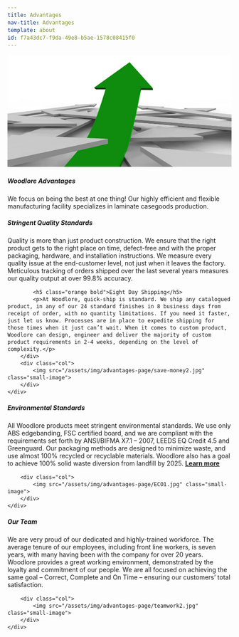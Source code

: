 ```yaml
---
title: Advantages
nav-title: Advantages
template: about
id: f7a43dc7-f9da-49e8-b5ae-1578c08415f0
---
```

<div class="block">
    <div class="row">
        <div class="col">
            <img src="/assets/img/advantages-page/arrow.jpg" class="large-image">
        </div>
    </div>
</div>
<div class="block">
    <h5 class="orange bold">Woodlore Advantages</h5>
    <p>We focus on being the best at one thing! Our highly efficient and flexible manufacturing facility specializes in laminate casegoods production.</p>
</div>
<div class="block">
    <div class="row aligner">
        <div class="col">
            <h5 class="orange bold">Stringent Quality Standards</h5>
            <p>Quality is more than just product construction. We ensure that the right product gets to the right place on time, defect-free and with the proper packaging, hardware, and installation instructions. We measure every quality issue at the end-customer level, not just when it leaves the factory. Meticulous tracking of orders shipped over the last several years measures our quality output at over 99.8% accuracy.</p>

            <h5 class="orange bold">Eight Day Shipping</h5>
            <p>At Woodlore, quick-ship is standard. We ship any catalogued product, in any of our 24 standard finishes in 8 business days from receipt of order, with no quantity limitations. If you need it faster, just let us know. Processes are in place to expedite shipping for those times when it just can’t wait. When it comes to custom product, Woodlore can design, engineer and deliver the majority of custom product requirements in 2-4 weeks, depending on the level of complexity.</p>
        </div>
        <div class="col">
            <img src="/assets/img/advantages-page/save-money2.jpg" class="small-image">
        </div>
    </div>
</div>
<div class="block">
    <div class="row aligner">
        <div class="col">
            <h5 class="orange bold">Environmental Standards</h5>
            <p>All Woodlore products meet stringent environmental standards. We use only ABS edgebanding, FSC certified board, and we are compliant with the requirements set forth by ANSI/BIFMA X7.1 – 2007, LEEDS EQ Credit 4.5 and Greenguard. Our packaging methods are designed to minimize waste, and use almost 100% recycled or recyclable materials. Woodlore also has a goal to achieve 100% solid waste diversion from landfill by 2025. <a href="/about/sustainability"><strong class="dgreen bold">Learn more</strong></a></p>
        </div>

        <div class="col">
            <img src="/assets/img/advantages-page/ECO1.jpg" class="small-image">
        </div>
    </div>
</div>
<div class="block">
    <div class="row aligner">
        <div class="col">
            <h5 class="orange bold">Our Team</h5>
            <p>We are very proud of our dedicated and highly-trained workforce. The average tenure of our employees, including front line workers, is seven years, with many having been with the company for over 20 years. Woodlore provides a great working environment, demonstrated by the loyalty and commitment of our people. We are all focused on achieving the same goal – Correct, Complete and On Time – ensuring our customers’ total satisfaction.</p>
        </div>

        <div class="col">
            <img src="/assets/img/advantages-page/teamwork2.jpg" class="small-image">
        </div>
    </div>
</div>
